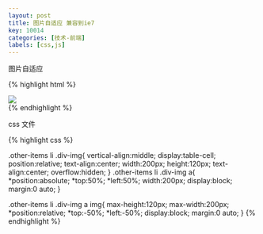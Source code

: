 ```yaml
---
layout: post
title: 图片自适应 兼容到ie7
key: 10014
categories: [技术-前端]
labels: [css,js]
---
```


图片自适应 

{% highlight html %}
<div class="div-img">
    <span>
        <img src="http://www.dhresource.com/200x200/f2/albu/g4/M00/2C/DF/rBVaEFcuwXWAG8miAAHCR9HqTwE205.jpg">
    </span>
</div>
{% endhighlight %}

css 文件

{% highlight css %}

.other-items li .div-img{
    vertical-align:middle; 
    display:table-cell; 
    position:relative; 
    text-align:center; 
    width:200px; 
    height:120px;
    text-align:center;
    overflow:hidden;
}
.other-items li .div-img a{ 
    *position:absolute;
    *top:50%;
    *left:50%;
    width:200px;
    display:block;
    margin:0 auto;
}

.other-items li .div-img a img{ 
    max-height:120px; 
    max-width:200px;
    *position:relative;
    *top:-50%;
    *left:-50%;
    display:block;
    margin:0 auto;
}
{% endhighlight %}